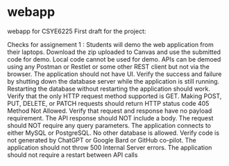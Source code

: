 # webapp
webapp for CSYE6225
First draft for the project:

Checks for assignement 1 :
Students will demo the web application from their laptops. Download the zip uploaded to Canvas and use the submitted code for demo. Local code cannot be used for demo.
APIs can be demoed using any Postman or Restlet or some other REST client but not via the browser.
The application should not have UI.
Verify the success and failure by shutting down the database server while the application is still running. Restarting the database without restarting the application should work.
Verify that the only HTTP request method supported is GET. Making POST, PUT, DELETE, or PATCH requests should return HTTP status code 405 Method Not Allowed.
Verify that request and response have no payload requirement. The API response should NOT include a body. The request should NOT require any query parameters.
The application connects to either MySQL or PostgreSQL. No other database is allowed.
Verify code is not generated by ChatGPT or Google Bard or GitHub co-pilot.
The application should not throw 500 Internal Server errors.
The application should not require a restart between API calls
